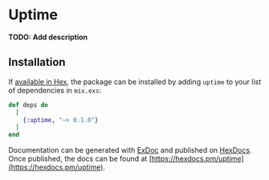 # Uptime

**TODO: Add description**

## Installation

If [available in Hex](https://hex.pm/docs/publish), the package can be installed
by adding `uptime` to your list of dependencies in `mix.exs`:

```elixir
def deps do
  [
    {:uptime, "~> 0.1.0"}
  ]
end
```

Documentation can be generated with [ExDoc](https://github.com/elixir-lang/ex_doc)
and published on [HexDocs](https://hexdocs.pm). Once published, the docs can
be found at [https://hexdocs.pm/uptime](https://hexdocs.pm/uptime).

